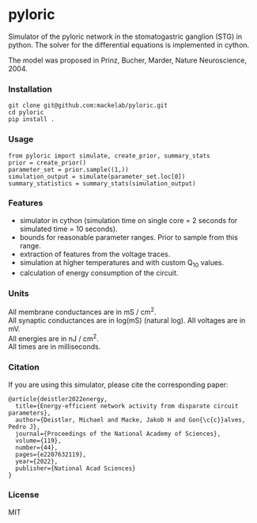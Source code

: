 # pyloric
Simulator of the pyloric network in the stomatogastric ganglion (STG) in python. The solver for the differential equations is implemented in cython.

The model was proposed in Prinz, Bucher, Marder, Nature Neuroscience, 2004.

### Installation 
```
git clone git@github.com:mackelab/pyloric.git
cd pyloric
pip install .
```

### Usage
```
from pyloric import simulate, create_prior, summary_stats
prior = create_prior()
parameter_set = prior.sample((1,))
simulation_output = simulate(parameter_set.loc[0])
summary_statistics = summary_stats(simulation_output)
```

### Features

- simulator in cython (simulation time on single core = 2 seconds for simulated time = 10 seconds).  
- bounds for reasonable parameter ranges. Prior to sample from this range.  
- extraction of features from the voltage traces.  
- simulation at higher temperatures and with custom Q<sub>10</sub> values.  
- calculation of energy consumption of the circuit.

### Units
All membrane conductances are in mS / cm<sup>2</sup>.  
All synaptic conductances are in log(mS) (natural log).
All voltages are in mV.  
All energies are in nJ / cm<sup>2</sup>.  
All times are in milliseconds.  

### Citation
If you are using this simulator, please cite the corresponding paper:
```
@article{deistler2022energy,
  title={Energy-efficient network activity from disparate circuit parameters},
  author={Deistler, Michael and Macke, Jakob H and Gon{\c{c}}alves, Pedro J},
  journal={Proceedings of the National Academy of Sciences},
  volume={119},
  number={44},
  pages={e2207632119},
  year={2022},
  publisher={National Acad Sciences}
}
```

### License
MIT
